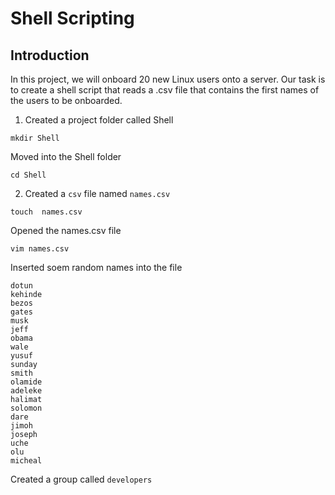 # Shell Scripting
## Introduction
In this project, we will onboard 20 new Linux users onto a server. Our task is to create a shell script that reads a .csv file that contains the first names of the users to be onboarded.
1. Created a project folder called Shell
```
mkdir Shell
```
Moved into the Shell folder
```
cd Shell
```
2. Created a `csv` file named `names.csv`  
```
touch  names.csv
```
Opened the names.csv file
```
vim names.csv
```
Inserted soem random names into the file
```
dotun
kehinde
bezos
gates
musk
jeff
obama
wale
yusuf
sunday
smith
olamide
adeleke
halimat
solomon
dare
jimoh
joseph
uche
olu
micheal
```
Created a group called `developers`
```
